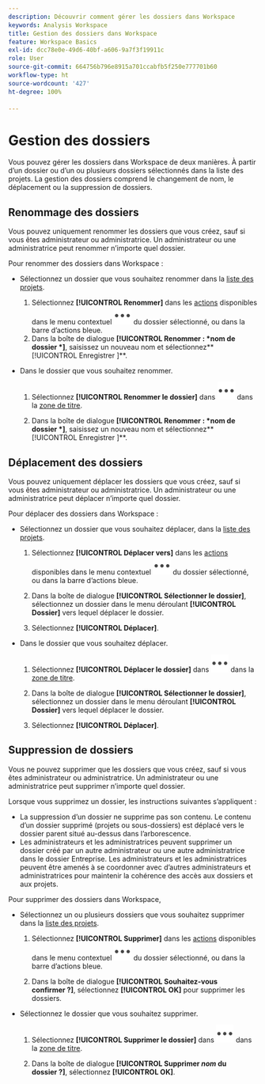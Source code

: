 ```yaml
---
description: Découvrir comment gérer les dossiers dans Workspace
keywords: Analysis Workspace
title: Gestion des dossiers dans Workspace
feature: Workspace Basics
exl-id: dcc78e0e-49d6-40bf-a606-9a7f3f19911c
role: User
source-git-commit: 664756b796e8915a701ccabfb5f250e777701b60
workflow-type: ht
source-wordcount: '427'
ht-degree: 100%

---
```



# Gestion des dossiers

Vous pouvez gérer les dossiers dans Workspace de deux manières. À partir d’un dossier ou d’un ou plusieurs dossiers sélectionnés dans la liste des projets. La gestion des dossiers comprend le changement de nom, le déplacement ou la suppression de dossiers.

## Renommage des dossiers

Vous pouvez uniquement renommer les dossiers que vous créez, sauf si vous êtes administrateur ou administratrice. Un administrateur ou une administratrice peut renommer n’importe quel dossier.

Pour renommer des dossiers dans Workspace :

* Sélectionnez un dossier que vous souhaitez renommer dans la [liste des projets](/help/analysis-workspace/build-workspace-project/freeform-overview.md#project-list).

   1. Sélectionnez **[!UICONTROL Renommer]** dans les [actions](/help/analysis-workspace/build-workspace-project/freeform-overview.md#actions) disponibles dans le menu contextuel ![Plus](/help/assets/icons/More.svg) du dossier sélectionné, ou dans la barre d’actions bleue.
   1. Dans la boîte de dialogue **[!UICONTROL Renommer : *nom de dossier *]**, saisissez un nouveau nom et sélectionnez**[!UICONTROL Enregistrer ]**.

* Dans le dossier que vous souhaitez renommer.

   1. Sélectionnez **[!UICONTROL Renommer le dossier]** dans ![Plus](/help/assets/icons/More.svg) dans la [zone de titre](/help/analysis-workspace/build-workspace-project/freeform-overview.md#title-area).

   1. Dans la boîte de dialogue **[!UICONTROL Renommer : *nom de dossier *]**, saisissez un nouveau nom et sélectionnez**[!UICONTROL Enregistrer ]**.


## Déplacement des dossiers

Vous pouvez uniquement déplacer les dossiers que vous créez, sauf si vous êtes administrateur ou administratrice. Un administrateur ou une administratrice peut déplacer n’importe quel dossier.

Pour déplacer des dossiers dans Workspace :

* Sélectionnez un dossier que vous souhaitez déplacer, dans la [liste des projets](/help/analysis-workspace/build-workspace-project/freeform-overview.md#project-list).

   1. Sélectionnez **[!UICONTROL Déplacer vers]** dans les [actions](/help/analysis-workspace/build-workspace-project/freeform-overview.md#actions) disponibles dans le menu contextuel ![Plus](/help/assets/icons/More.svg) du dossier sélectionné, ou dans la barre d’actions bleue.
   1. Dans la boîte de dialogue **[!UICONTROL Sélectionner le dossier]**, sélectionnez un dossier dans le menu déroulant **[!UICONTROL Dossier]** vers lequel déplacer le dossier.

   1. Sélectionnez **[!UICONTROL Déplacer]**.

* Dans le dossier que vous souhaitez déplacer.

   1. Sélectionnez **[!UICONTROL Déplacer le dossier]** dans ![Plus](/help/assets/icons/More.svg) dans la [zone de titre](/help/analysis-workspace/build-workspace-project/freeform-overview.md#title-area).

   1. Dans la boîte de dialogue **[!UICONTROL Sélectionner le dossier]**, sélectionnez un dossier dans le menu déroulant **[!UICONTROL Dossier]** vers lequel déplacer le dossier.

   1. Sélectionnez **[!UICONTROL Déplacer]**.


## Suppression de dossiers

Vous ne pouvez supprimer que les dossiers que vous créez, sauf si vous êtes administrateur ou administratrice. Un administrateur ou une administratrice peut supprimer n’importe quel dossier.

Lorsque vous supprimez un dossier, les instructions suivantes s’appliquent :

* La suppression d’un dossier ne supprime pas son contenu. Le contenu d’un dossier supprimé (projets ou sous-dossiers) est déplacé vers le dossier parent situé au-dessus dans l’arborescence.
* Les administrateurs et les administratrices peuvent supprimer un dossier créé par un autre administrateur ou une autre administratrice dans le dossier Entreprise. Les administrateurs et les administratrices peuvent être amenés à se coordonner avec d’autres administrateurs et administratrices pour maintenir la cohérence des accès aux dossiers et aux projets.

Pour supprimer des dossiers dans Workspace,

* Sélectionnez un ou plusieurs dossiers que vous souhaitez supprimer dans la [liste des projets](/help/analysis-workspace/build-workspace-project/freeform-overview.md#project-list).

   1. Sélectionnez **[!UICONTROL Supprimer]** dans les [actions](/help/analysis-workspace/build-workspace-project/freeform-overview.md#actions) disponibles dans le menu contextuel ![Plus](/help/assets/icons/More.svg) du dossier sélectionné, ou dans la barre d’actions bleue.

   1. Dans la boîte de dialogue **[!UICONTROL Souhaitez-vous confirmer ?]**, sélectionnez **[!UICONTROL OK]** pour supprimer les dossiers.

* Sélectionnez le dossier que vous souhaitez supprimer.

   1. Sélectionnez **[!UICONTROL Supprimer le dossier]** dans ![Plus](/help/assets/icons/More.svg) dans la [zone de titre](/help/analysis-workspace/build-workspace-project/freeform-overview.md#title-area).

   1. Dans la boîte de dialogue **[!UICONTROL Supprimer *nom* du dossier ?]**, sélectionnez **[!UICONTROL OK]**.

